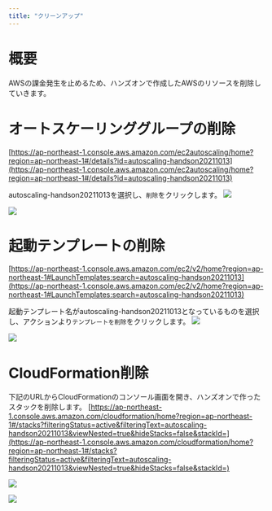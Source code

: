 ```yaml
---
title: "クリーンアップ"
---
```


# 概要
AWSの課金発生を止めるため、ハンズオンで作成したAWSのリソースを削除していきます。

# オートスケーリンググループの削除

[https://ap-northeast-1.console.aws.amazon.com/ec2autoscaling/home?region=ap-northeast-1#/details?id=autoscaling-handson20211013](https://ap-northeast-1.console.aws.amazon.com/ec2autoscaling/home?region=ap-northeast-1#/details?id=autoscaling-handson20211013)

autoscaling-handson20211013を選択し、`削除`をクリックします。
![](https://storage.googleapis.com/zenn-user-upload/974ddb5820d3611f698b63a7.png)

![](https://storage.googleapis.com/zenn-user-upload/9f1c9fe4056630f392a25a57.png)

# 起動テンプレートの削除

[https://ap-northeast-1.console.aws.amazon.com/ec2/v2/home?region=ap-northeast-1#LaunchTemplates:search=autoscaling-handson20211013](https://ap-northeast-1.console.aws.amazon.com/ec2/v2/home?region=ap-northeast-1#LaunchTemplates:search=autoscaling-handson20211013)

起動テンプレート名がautoscaling-handson20211013となっているものを選択し、アクションより`テンプレートを削除`をクリックします。
![](https://storage.googleapis.com/zenn-user-upload/08a155a8134cebff17cd8d66.png)

![](https://storage.googleapis.com/zenn-user-upload/11d73b30c124a71d5b2dc518.png)

# CloudFormation削除
下記のURLからCloudFormationのコンソール画面を開き、ハンズオンで作ったスタックを削除します。
[https://ap-northeast-1.console.aws.amazon.com/cloudformation/home?region=ap-northeast-1#/stacks?filteringStatus=active&filteringText=autoscaling-handson20211013&viewNested=true&hideStacks=false&stackId=](https://ap-northeast-1.console.aws.amazon.com/cloudformation/home?region=ap-northeast-1#/stacks?filteringStatus=active&filteringText=autoscaling-handson20211013&viewNested=true&hideStacks=false&stackId=)

![](https://storage.googleapis.com/zenn-user-upload/c4ec69a37e3f379560f8b0a7.png)

![](https://storage.googleapis.com/zenn-user-upload/e01a3ce8594fee58e603bb01.png)
